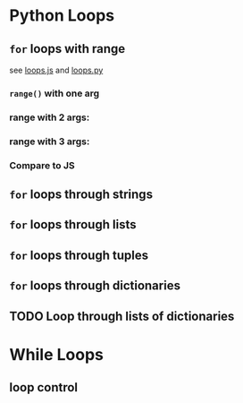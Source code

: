 # Python Loops

## `for` loops with range

see [loops.js](loops.js) and [loops.py](loops.py)

### `range()` with one arg


### range with 2 args:

### range with 3 args:


### Compare to JS


## `for` loops through strings


## `for` loops through lists

## `for` loops through tuples

## `for` loops through dictionaries

## TODO Loop through lists of dictionaries

# While Loops

## loop control



